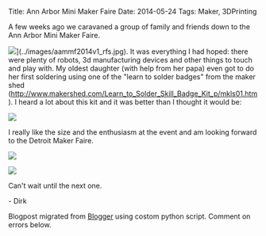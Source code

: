 Title: Ann Arbor Mini Maker Faire
Date: 2014-05-24
Tags: Maker, 3DPrinting

A few weeks ago we caravaned a group of family and friends down to the Ann
Arbor Mini Maker Faire.  

![](./images/aammf2014v1_rfs.jpg)](../images/aammf2014v1_rfs.jpg). It was everything I had
hoped: there were plenty of robots, 3d manufacturing devices and other things
to touch and play with.  My oldest daughter (with help from her papa) even got
to do her first soldering using one of the "learn to solder badges" from the
maker shed
(<http://www.makershed.com/Learn_to_Solder_Skill_Badge_Kit_p/mkls01.htm>). I
heard a lot about this kit and it was better than I thought it would be:  

[![](./images/small_DSC_6122.JPG)](./images/small_DSC_6122.JPG)

  
I really like the size and the enthusiasm at the event and am looking forward
to the Detroit Maker Faire.  

[![](./images/small_DSC_6128.JPG)](./images/small_DSC_6128.JPG)

  

[![](./images/small_DSC_6131.JPG)](./images/small_DSC_6131.JPG)

  
Can't wait until the next one.  
  
\- Dirk

Blogpost migrated from [Blogger](https://apprenticemaker.blogspot.com/2014/05/ann-arbor-mini-maker-faire.html) using costom python script. Comment on errors below.
